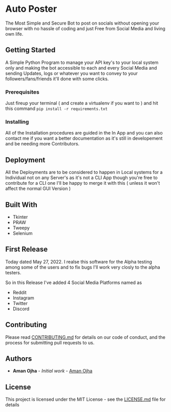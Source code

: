 # Auto Poster

The Most Simple and Secure Bot to post on socials without opening your browser with no hassle of coding and just Free from Social Media and living own life.

## Getting Started

A Simple Python Program to manage your API key's to your local system only and making the bot accessible to each and every Social Media and sending Updates, logs or whatever you want to convey to your followers/fans/friends it'll done with some clicks.

### Prerequisites

Just fireup your terminal ( and create a virtualenv if you want to ) and hit this command ```pip install -r requirements.txt```

### Installing

All of the Installation procedures are guided in the In App and you can also contact me if you want a better documentation as it's still in developement and be needing more Contributors.

## Deployment

All the Deployments are to be considered to happen in Local systems for a Individual not on any Server's as it's not a CLI App though you're free to contribute for a CLI one I'll be happy to merge it with this ( unless it won't affect the normal GUI Version )

## Built With

* Tkinter
* PRAW
* Tweepy
* Selenium

## First Release 

Today dated May 27, 2022. I realse this software for the Alpha testing among some of the users and to fix bugs I'll work very closly to the alpha testers.

So in this Release I've added 4 Social Media Platforms named as
* Reddit
* Instagram
* Twitter
* Discord



## Contributing

Please read [CONTRIBUTING.md](CONTRIBUTING.md) for details on our code of conduct, and the process for submitting pull requests to us.

## Authors

* **Aman Ojha** - *Initial work* - [Aman Ojha](https://github.com/coderaman07)

## License

This project is licensed under the MIT License - see the [LICENSE.md](LICENSE) file for details